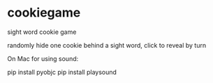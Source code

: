 # cookiegame

sight word cookie game

randomly hide one cookie behind a sight word, click to reveal by turn

On Mac for using sound:

pip install pyobjc
pip install playsound

